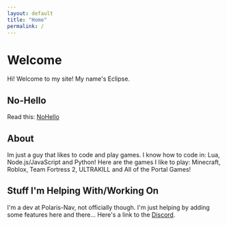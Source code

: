 ```yaml
---
layout: default
title: "Home"
permalink: /
---
```

# Welcome
Hi! Welcome to my site! My name's Eclipse.

## No-Hello
Read this: [NoHello](./nohello)

## About
Im just a guy that likes to code and play games.
I know how to code in: Lua, Node.js/JavaScript and Python!
Here are the games I like to play: Minecraft, Roblox, Team Fortress 2, ULTRAKILL and All of the Portal Games!

## Stuff I'm Helping With/Working On
I'm a dev at Polaris-Nav, not officially though. I'm just helping by adding some features here and there... Here's a link to the [Discord](https://discord.gg/sM9k9uaQvq).